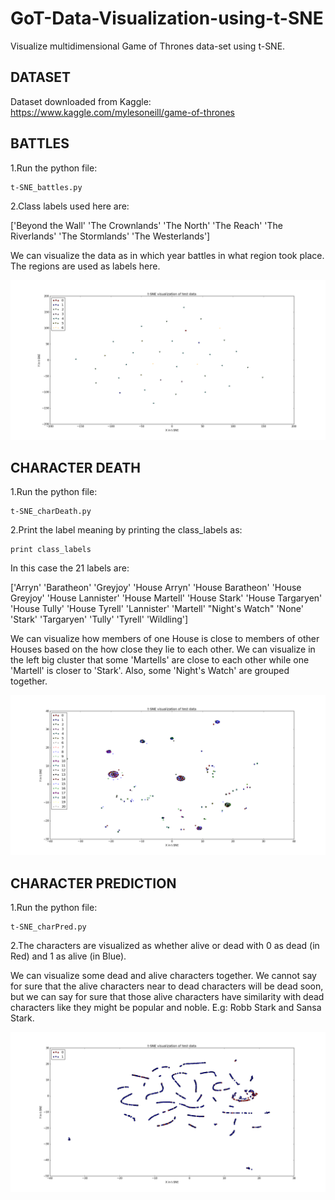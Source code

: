 ﻿# GoT-Data-Visualization-using-t-SNE
Visualize multidimensional Game of Thrones data-set using t-SNE.


## DATASET

Dataset downloaded from Kaggle: https://www.kaggle.com/mylesoneill/game-of-thrones


## BATTLES


1.Run the python file:

	t-SNE_battles.py


2.Class labels used here are:

['Beyond the Wall' 'The Crownlands' 'The North' 'The Reach'
 'The Riverlands' 'The Stormlands' 'The Westerlands']


We can visualize the data as in which year battles in what region took place. The regions are used as labels here.


![alt tag](https://github.com/kumar-shridhar/GoT-Data-Visualization-using-t-SNE/blob/master/screenshot/battles.png)





## CHARACTER DEATH


1.Run the python file:

	t-SNE_charDeath.py



2.Print the label meaning by printing the class_labels as:
 	
 	print class_labels

In this case the 21 labels are:

 ['Arryn' 'Baratheon' 'Greyjoy' 'House Arryn' 'House Baratheon'
 'House Greyjoy' 'House Lannister' 'House Martell' 'House Stark'
 'House Targaryen' 'House Tully' 'House Tyrell' 'Lannister' 'Martell'
 "Night's Watch" 'None' 'Stark' 'Targaryen' 'Tully' 'Tyrell' 'Wildling']


 We can visualize how members of one House is close to members of other Houses based on the how close they lie to each other. We can visualize in the left big cluster that some 'Martells' are close to each other while one 'Martell' is closer to 'Stark'. Also, some 'Night's Watch' are grouped together. 
 
 
 ![alt tag](https://github.com/kumar-shridhar/GoT-Data-Visualization-using-t-SNE/blob/master/screenshot/charDeath.png)





## CHARACTER PREDICTION


1.Run the python file:

 	t-SNE_charPred.py


2.The characters are visualized as whether alive or dead with 0 as dead (in Red) and 1 as alive (in Blue).


We can visualize some dead and alive characters together. We cannot say for sure that the alive characters near to dead characters will be dead soon, but we can say for sure that those alive characters have similarity with dead characters like they might be popular and noble. E.g: Robb Stark and Sansa Stark.


![alt tag](https://github.com/kumar-shridhar/GoT-Data-Visualization-using-t-SNE/blob/master/screenshot/charPred.png)
